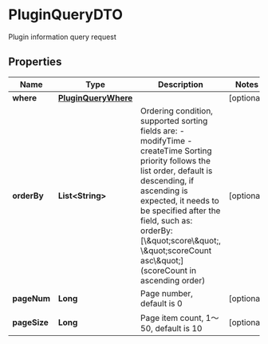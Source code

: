 

# PluginQueryDTO

Plugin information query request

## Properties

| Name | Type | Description | Notes |
|------------ | ------------- | ------------- | -------------|
|**where** | [**PluginQueryWhere**](PluginQueryWhere.md) |  |  [optional] |
|**orderBy** | **List&lt;String&gt;** | Ordering condition, supported sorting fields are: - modifyTime - createTime  Sorting priority follows the list order, default is descending, if ascending is expected, it needs to be specified after the field, such as: orderBy: [\\\&quot;score\\\&quot;, \\\&quot;scoreCount asc\\\&quot;] (scoreCount in ascending order)  |  [optional] |
|**pageNum** | **Long** | Page number, default is 0 |  [optional] |
|**pageSize** | **Long** | Page item count, 1～50, default is 10 |  [optional] |



